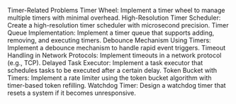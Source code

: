 Timer-Related Problems
Timer Wheel: Implement a timer wheel to manage multiple timers with minimal overhead.
High-Resolution Timer Scheduler: Create a high-resolution timer scheduler with microsecond precision.
Timer Queue Implementation: Implement a timer queue that supports adding, removing, and executing timers.
Debounce Mechanism Using Timers: Implement a debounce mechanism to handle rapid event triggers.
Timeout Handling in Network Protocols: Implement timeouts in a network protocol (e.g., TCP).
Delayed Task Executor: Implement a task executor that schedules tasks to be executed after a certain delay.
Token Bucket with Timers: Implement a rate limiter using the token bucket algorithm with timer-based token refilling.
Watchdog Timer: Design a watchdog timer that resets a system if it becomes unresponsive.
